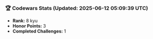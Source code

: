 ### 🏆 Codewars Stats (Updated: 2025-06-12 05:09:39 UTC)

- **Rank:** 8 kyu
- **Honor Points:** 3
- **Completed Challenges:** 1
